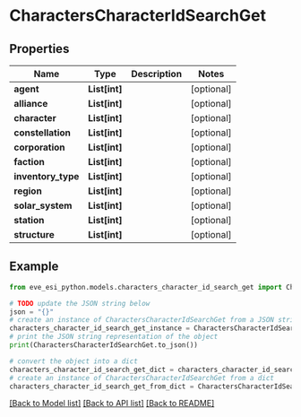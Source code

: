 # CharactersCharacterIdSearchGet


## Properties

Name | Type | Description | Notes
------------ | ------------- | ------------- | -------------
**agent** | **List[int]** |  | [optional] 
**alliance** | **List[int]** |  | [optional] 
**character** | **List[int]** |  | [optional] 
**constellation** | **List[int]** |  | [optional] 
**corporation** | **List[int]** |  | [optional] 
**faction** | **List[int]** |  | [optional] 
**inventory_type** | **List[int]** |  | [optional] 
**region** | **List[int]** |  | [optional] 
**solar_system** | **List[int]** |  | [optional] 
**station** | **List[int]** |  | [optional] 
**structure** | **List[int]** |  | [optional] 

## Example

```python
from eve_esi_python.models.characters_character_id_search_get import CharactersCharacterIdSearchGet

# TODO update the JSON string below
json = "{}"
# create an instance of CharactersCharacterIdSearchGet from a JSON string
characters_character_id_search_get_instance = CharactersCharacterIdSearchGet.from_json(json)
# print the JSON string representation of the object
print(CharactersCharacterIdSearchGet.to_json())

# convert the object into a dict
characters_character_id_search_get_dict = characters_character_id_search_get_instance.to_dict()
# create an instance of CharactersCharacterIdSearchGet from a dict
characters_character_id_search_get_from_dict = CharactersCharacterIdSearchGet.from_dict(characters_character_id_search_get_dict)
```
[[Back to Model list]](../README.md#documentation-for-models) [[Back to API list]](../README.md#documentation-for-api-endpoints) [[Back to README]](../README.md)


